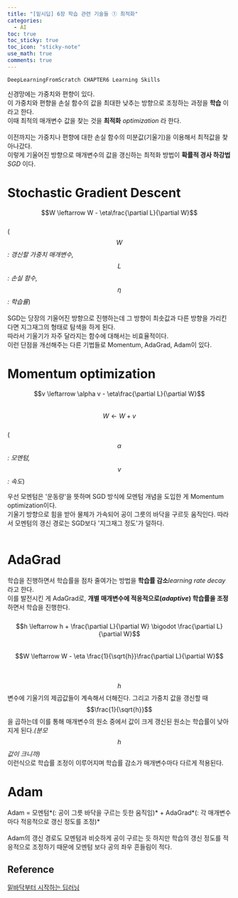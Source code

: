 ```yaml
---
title: "[밑시딥] 6장 학습 관련 기술들 ① 최적화"
categories:
  - AI
toc: true
toc_sticky: true
toc_icon: "sticky-note"
use_math: true
comments: true
---
```

`DeepLearningFromScratch CHAPTER6 Learning Skills`
<br/>

신경망에는 가중치와 편향이 있다.   
이 가중치와 편향을 손실 함수의 값을 최대한 낮추는 방향으로 조정하는 과정을 **학습** 이라고 한다.       
이때 최적의 매개변수 값을 찾는 것을 **최적화** _optimization_ 라 한다.     
<br/>
이전까지는 가중치나 편향에 대한 손실 함수의 미분값(기울기)을 이용해서 최적값을 찾아나갔다.     
이렇게 기울어진 방향으로 매개변수의 값을 갱신하는 최적화 방법이 **확률적 경사 하강법**_SGD_ 이다. 
<br/>

# Stochastic Gradient Descent
$$W \leftarrow W - \eta\frac{\partial L}{\partial W}$$       
(*$$W$$: 갱신할 가중치 매개변수, $$L$$: 손실 함수, $$\eta$$: 학습률*)        
<br/>
SGD는 당장의 기울어진 방향으로 진행하는데 그 방향이 최솟값과 다른 방향을 가리킨다면 지그재그의 형태로 탐색을 하게 된다.   
따라서 기울기가 자주 달라지는 함수에 대해서는 비효율적이다.    
이런 단점을 개선해주는 다른 기법들로 Momentum, AdaGrad, Adam이 있다.
         
# Momentum optimization
$$v \leftarrow \alpha v - \eta\frac{\partial L}{\partial W}$$       
$$W \leftarrow W + v$$       
(*$$\alpha$$: 모멘텀, $$v$$: 속도*)
<br/>

우선 모멘텀은 '운동량'을 뜻하며 SGD 방식에 모멘텀 개념을 도입한 게 Momentum optimization이다.       
기울기 방향으로 힘을 받아 물체가 가속되어 공이 그릇의 바닥을 구르듯 움직인다. 따라서 모멘텀의 갱신 경로는 SGD보다 '지그재그 정도'가 덜하다.      
<br/>

# AdaGrad
학습을 진행하면서 학습률을 점차 줄여가는 방법을 **학습률 감소**_learning rate decay_ 라고 한다.    
이를 발전시킨 게 AdaGrad로, **개별 매개변수에 적응적으로(_adaptive_) 학습률을 조정**하면서  학습을 진행한다.      
<br/>
$$h \leftarrow h + \frac{\partial L}{\partial W} \bigodot \frac{\partial L}{\partial W}$$       
$$W \leftarrow W - \eta \frac{1}{\sqrt{h}}\frac{\partial L}{\partial W}$$       
<br/>
$$h$$ 변수에 기울기의 제곱값들이 계속해서 더해진다. 그리고 가중치 값을 갱신할 때 $$\frac{1}{\sqrt{h}}$$ 을 곱하는데 이를 통해 매개변수의 원소 중에서 값이 크게 갱신된 원소는 학습률이 낮아지게 된다.*(분모 $$h$$ 값이 크니까)*     
이런식으로 학습률 조정이 이루어지며 학습률 감소가 매개변수마다 다르게 적용된다. 
<br/>

# Adam
Adam = 모멘텀*(: 공이 그릇 바닥을 구르는 듯한 움직임)* + AdaGrad*(: 각 매개변수마다 적응적으로 갱신 정도를 조정)*        
<br/>
Adam의 갱신 경로도 모멘텀과 비슷하게 공이 구르는 듯 하지만 학습의 갱신 정도를 적응적으로 조정하기 때문에 모멘텀 보다 공의 좌우 흔들림이 적다.
<br/>

## Reference
[밑바닥부터 시작하는 딥러닝 ](https://www.yes24.com/Product/Goods/34970929)